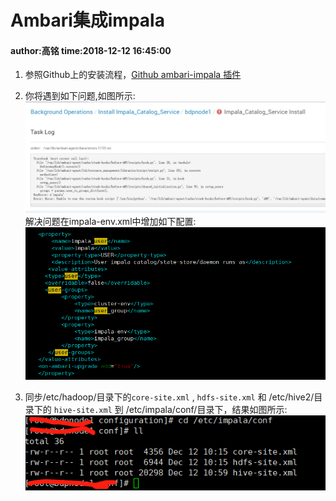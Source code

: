 #  Ambari集成impala 
####   author:高铭    time:2018-12-12 16:45:00
1.  参照Github上的安装流程，[Github ambari-impala 插件](https://github.com/cas-bigdatalab/ambari-impala-service)
2.  你将遇到如下问题,如图所示:  
![遇到的bug](/impala/bug.png)
    解决问题在impala-env.xml中增加如下配置:
![遇到的bug](/impala/impala_user_group.png)

3.  同步/etc/hadoop/目录下的`core-site.xml` , `hdfs-site.xml` 和 /etc/hive2/目录下的 `hive-site.xml` 到 /etc/impala/conf/目录下，结果如图所示:  ![遇到的bug](/impala/conf.png)


   
